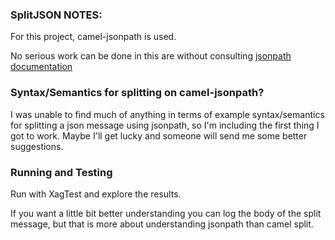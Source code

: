### SplitJSON NOTES:

For this project, camel-jsonpath is used.

No serious work can be done in this are without consulting [jsonpath documentation](http://goessner.net/articles/JsonPath/)

### Syntax/Semantics for splitting on camel-jsonpath?

I was unable to find much of anything in terms of example syntax/semantics for splitting a json message using jsonpath, so I'm including the first thing I got to work. Maybe I'll get lucky and someone will send me some better suggestions.

### Running and Testing

Run with XagTest and explore the results. 

If you want a little bit better understanding you can log the body of the split message, but that is more about understanding jsonpath than camel split.

